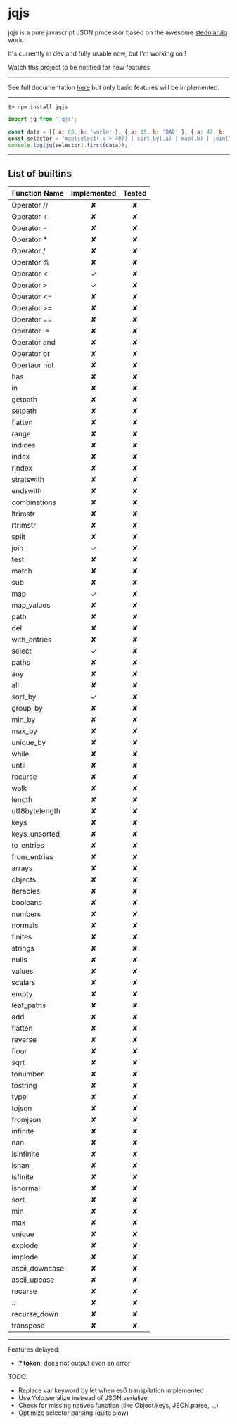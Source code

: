 jqjs
====

jqjs is a pure javascript JSON processor based on the awesome [stedolan/jq](https://github.com/stedolan/jq) work.

It's currently in dev and fully usable now, but I'm working on !

Watch this project to be notified for new features

---

See full documentation [here](https://stedolan.github.io/jq/manual/#Basicfilters) but only basic features will be implemented.

---

```shell-script
$> npm install jqjs
```
```javascript
import jq from 'jqjs';

const data = [{ a: 60, b: 'world' }, { a: 15, b: 'BAD' }, { a: 42, b: 'hello' }];
const selector = 'map(select(.a > 40)) | sort_by(.a) | map(.b) | join(" ")';
console.log(jq(selector).first(data));
```
---

## List of builtins

| Function Name  | Implemented | Tested |
|----------------|:-----------:|:------:|
| Operator //    | ✘           | ✘      |
| Operator +     | ✘           | ✘      |
| Operator -     | ✘           | ✘      |
| Operator *     | ✘           | ✘      |
| Operator /     | ✘           | ✘      |
| Operator %     | ✘           | ✘      |
| Operator <     | ✓           | ✘      |
| Operator >     | ✓           | ✘      |
| Operator <=    | ✘           | ✘      |
| Operator >=    | ✘           | ✘      |
| Operator ==    | ✘           | ✘      |
| Operator !=    | ✘           | ✘      |
| Operator and   | ✘           | ✘      |
| Operator or    | ✘           | ✘      |
| Opertaor not   | ✘           | ✘      |
| has            | ✘           | ✘      |
| in             | ✘           | ✘      |
| getpath        | ✘           | ✘      |
| setpath        | ✘           | ✘      |
| flatten        | ✘           | ✘      |
| range          | ✘           | ✘      |
| indices        | ✘           | ✘      |
| index          | ✘           | ✘      |
| rindex         | ✘           | ✘      |
| stratswith     | ✘           | ✘      |
| endswith       | ✘           | ✘      |
| combinations   | ✘           | ✘      |
| ltrimstr       | ✘           | ✘      |
| rtrimstr       | ✘           | ✘      |
| split          | ✘           | ✘      |
| join           | ✓           | ✘      |
| test           | ✘           | ✘      |
| match          | ✘           | ✘      |
| sub            | ✘           | ✘      |
| map            | ✓           | ✘      |
| map_values     | ✘           | ✘      |
| path           | ✘           | ✘      |
| del            | ✘           | ✘      |
| with_entries   | ✘           | ✘      |
| select         | ✓           | ✘      |
| paths          | ✘           | ✘      |
| any            | ✘           | ✘      |
| all            | ✘           | ✘      |
| sort_by        | ✓           | ✘      |
| group_by       | ✘           | ✘      |
| min_by         | ✘           | ✘      |
| max_by         | ✘           | ✘      |
| unique_by      | ✘           | ✘      |
| while          | ✘           | ✘      |
| until          | ✘           | ✘      |
| recurse        | ✘           | ✘      |
| walk           | ✘           | ✘      |
| length         | ✘           | ✘      |
| utf8bytelength | ✘           | ✘      |
| keys           | ✘           | ✘      |
| keys_unsorted  | ✘           | ✘      |
| to_entries     | ✘           | ✘      |
| from_entries   | ✘           | ✘      |
| arrays         | ✘           | ✘      |
| objects        | ✘           | ✘      |
| iterables      | ✘           | ✘      |
| booleans       | ✘           | ✘      |
| numbers        | ✘           | ✘      |
| normals        | ✘           | ✘      |
| finites        | ✘           | ✘      |
| strings        | ✘           | ✘      |
| nulls          | ✘           | ✘      |
| values         | ✘           | ✘      |
| scalars        | ✘           | ✘      |
| empty          | ✘           | ✘      |
| leaf_paths     | ✘           | ✘      |
| add            | ✘           | ✘      |
| flatten        | ✘           | ✘      |
| reverse        | ✘           | ✘      |
| floor          | ✘           | ✘      |
| sqrt           | ✘           | ✘      |
| tonumber       | ✘           | ✘      |
| tostring       | ✘           | ✘      |
| type           | ✘           | ✘      |
| tojson         | ✘           | ✘      |
| fromjson       | ✘           | ✘      |
| infinite       | ✘           | ✘      |
| nan            | ✘           | ✘      |
| isinfinite     | ✘           | ✘      |
| isnan          | ✘           | ✘      |
| isfinite       | ✘           | ✘      |
| isnormal       | ✘           | ✘      |
| sort           | ✘           | ✘      |
| min            | ✘           | ✘      |
| max            | ✘           | ✘      |
| unique         | ✘           | ✘      |
| explode        | ✘           | ✘      |
| implode        | ✘           | ✘      |
| ascii_downcase | ✘           | ✘      |
| ascii_upcase   | ✘           | ✘      |
| recurse        | ✘           | ✘      |
| ..             | ✘           | ✘      |
| recurse_down   | ✘           | ✘      |
| transpose      | ✘           | ✘      |

---
Features delayed:
* **? token**: does not output even an error

TODO:
* Replace var keyword by let when es6 transpilation implemented
* Use Yolo.serialize instread of JSON.serialize
* Check for missing natives function (like Object.keys, JSON.parse, ...)
* Optimize selector parsing (quite slow)
